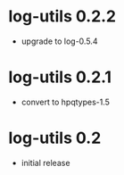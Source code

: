 # log-utils 0.2.2
* upgrade to log-0.5.4

# log-utils 0.2.1
* convert to hpqtypes-1.5

# log-utils 0.2
* initial release
